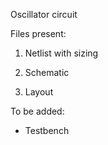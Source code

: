 Oscillator circuit

Files present:

1. Netlist with sizing

2. Schematic 

3. Layout

To be added:

- Testbench

